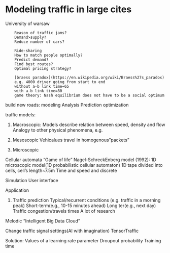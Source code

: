 # Modeling traffic in large cites
University of warsaw

        Reason of traffic jams?
        Demand>supply?
        Reduce number of cars?

        Ride-sharing
        How to match people optimally?
        Predict demand?
        Find best routes?
        Optimal pricing strategy?

        [braess paradox](https://en.wikipedia.org/wiki/Braess%27s_paradox)
        e.g. 4000 driver going from start to end
        without a-b link time=65
        with a-b link time=80
        game theory: Nash equilibrium does not have to be a social optimum

build new roads:
modeling 
Analysis
Prediction
optimization

traffic models:
1)	Macroscopic:
Models describe relation between speed, density and flow
Analogy to other physical phenomena, e.g. 

2)	Mesoscopic
Vehicalues travel in homogenous”packets”

3)	Microscopic

Cellular automata
“Game of life”
Nagel-SchreckEnberg model (1992):
	1D microscopic model(1D probabilistic cellular automaton)
	1D tape divided into cells, cell’s length~7.5m
	Time and speed and discrete

Simulation
User interface

Application
1)	Traffic prediction
Typical/recurrent conditions (e.g. traffic in a morning peak)
 	Short-term(e.g., 10-15 minutes ahead)
 	Long ter(e.g., next day)
Traffic congestion/travels times
A lot of research

Melodic
“Intelligent Big Data Cloud”

Change traffic signal settings(AI with imagination)
TensorTraffic

Solution:
Values of a learning rate parameter
Droupout probability
Training time
